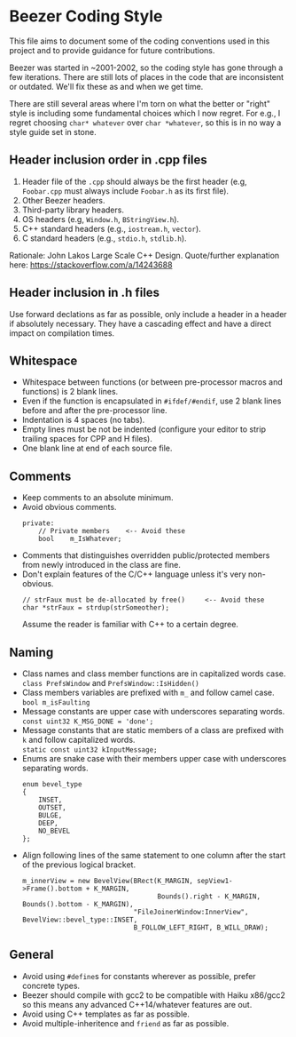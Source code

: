 Beezer Coding Style
===================

This file aims to document some of the coding conventions used in this project and to provide guidance for future contributions.

Beezer was started in ~2001-2002, so the coding style has gone through a few iterations.
There are still lots of places in the code that are inconsistent or outdated.
We'll fix these as and when we get time.

There are still several areas where I'm torn on what the better or "right" style is including some fundamental choices which I now regret.
For e.g., I regret choosing `char* whatever` over `char *whatever`, so this is in no way a style guide set in stone.

Header inclusion order in .cpp files
------------------------------------
1. Header file of the `.cpp` should always be the first header (e.g, `Foobar.cpp` must always include `Foobar.h` as its first file).
2. Other Beezer headers.
3. Third-party library headers.
4. OS headers (e.g, `Window.h`, `BStringView.h`).
5. C++ standard headers (e.g., `iostream.h`, `vector`).
6. C standard headers (e.g., `stdio.h`, `stdlib.h`).

Rationale: John Lakos Large Scale C++ Design.
Quote/further explanation here: https://stackoverflow.com/a/14243688

Header inclusion in .h files
----------------------------
Use forward declations as far as possible, only include a header in a header if absolutely necessary.
They have a cascading effect and have a direct impact on compilation times.

Whitespace
----------
- Whitespace between functions (or between pre-processor macros and functions) is 2 blank lines.
- Even if the function is encapsulated in `#ifdef/#endif`, use 2 blank lines before and after the pre-processor line.
- Indentation is 4 spaces (no tabs).
- Empty lines must be not be indented (configure your editor to strip trailing spaces for CPP and H files).
- One blank line at end of each source file.

Comments
--------
- Keep comments to an absolute minimum.
- Avoid obvious comments.
   ```
   private:
       // Private members    <-- Avoid these
       bool    m_IsWhatever;
   ```
- Comments that distinguishes overridden public/protected members from newly introduced in the class are fine.
- Don't explain features of the C/C++ language unless it's very non-obvious.
  ```
  // strFaux must be de-allocated by free()     <-- Avoid these
  char *strFaux = strdup(strSomeother);
  ```
  Assume the reader is familiar with C++ to a certain degree.

Naming
------
- Class names and class member functions are in capitalized words case.\
  `class PrefsWindow` and `PrefsWindow::IsHidden()`
- Class members variables are prefixed with `m_` and follow camel case.\
  `bool m_isFaulting`
- Message constants are upper case with underscores separating words.\
  `const uint32 K_MSG_DONE = 'done';`
- Message constants that are static members of a class are prefixed with `k` and follow capitalized words.\
  `static const uint32 kInputMessage;`
- Enums are snake case with their members upper case with underscores separating words.
  ```
  enum bevel_type
  {
      INSET,
      OUTSET,
      BULGE,
      DEEP,
      NO_BEVEL
  };
  ```
- Align following lines of the same statement to one column after the start of the previous logical bracket.
  ```
  m_innerView = new BevelView(BRect(K_MARGIN, sepView1->Frame().bottom + K_MARGIN,
                                    Bounds().right - K_MARGIN, Bounds().bottom - K_MARGIN),
                              "FileJoinerWindow:InnerView", BevelView::bevel_type::INSET,
                              B_FOLLOW_LEFT_RIGHT, B_WILL_DRAW);
  ```

General
-------
- Avoid using `#define`s for constants wherever as possible, prefer concrete types.
- Beezer should compile with gcc2 to be compatible with Haiku x86/gcc2 so this means any advanced C++14/whatever features are out.
- Avoid using C++ templates as far as possible.
- Avoid multiple-inheritence and `friend` as far as possible.
